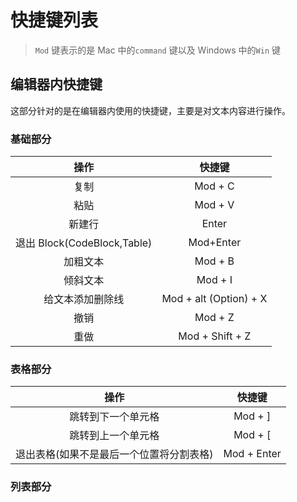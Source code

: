# &#x20;快捷键列表

> `Mod` 键表示的是 Mac 中的`command` 键以及 Windows 中的`Win` 键

## 编辑器内快捷键

这部分针对的是在编辑器内使用的快捷键，主要是对文本内容进行操作。

### 基础部分

|            操作             |         快捷键         |
| :-------------------------: | :--------------------: |
|            复制             |        Mod + C         |
|            粘贴             |        Mod + V         |
|           新建行            |         Enter          |
| 退出 Block(CodeBlock,Table) |       Mod+Enter        |
|          加粗文本           |        Mod + B         |
|          倾斜文本           |        Mod + I         |
|      给文本添加删除线       | Mod + alt (Option) + X |
|            撤销             |        Mod + Z         |
|            重做             |    Mod + Shift + Z     |

### 表格部分

|                   操作                   |   快捷键    |
| :--------------------------------------: | :---------: |
|            跳转到下一个单元格            |   Mod + ]   |
|            跳转到上一个单元格            |  Mod + \[   |
| 退出表格(如果不是最后一个位置将分割表格) | Mod + Enter |

### 列表部分
